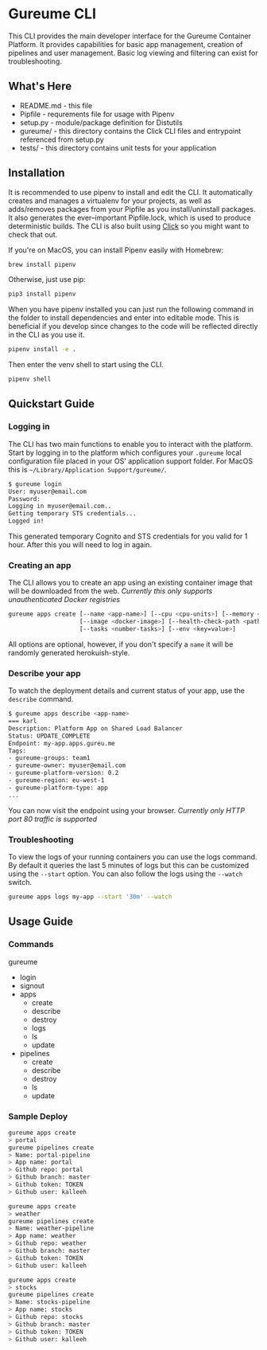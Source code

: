# Gureume CLI

This CLI provides the main developer interface for the Gureume Container Platform.
It provides capabilities for basic app management, creation of pipelines and user management.
Basic log viewing and filtering can exist for troubleshooting.

## What's Here

* README.md - this file
* Pipfile - requrements file for usage with Pipenv
* setup.py - module/package definition for Distutils
* gureume/ - this directory contains the Click CLI files and entrypoint referenced from setup.py
* tests/ - this directory contains unit tests for your application

## Installation

It is recommended to use pipenv to install and edit the CLI.
It automatically creates and manages a virtualenv for your projects, as well as adds/removes packages from your Pipfile as you install/uninstall packages. It also generates the ever–important Pipfile.lock, which is used to produce deterministic builds.
The CLI is also built using [Click](http://click.pocoo.org/6/) so you might want to check that out.

If you're on MacOS, you can install Pipenv easily with Homebrew:

```bash
brew install pipenv
```

Otherwise, just use pip:

```bash
pip3 install pipenv
```

When you have pipenv installed you can just run the following command in the folder to install dependencies and enter into editable mode. This is beneficial if you develop since changes to the code will be reflected directly in the CLI as you use it.

```bash
pipenv install -e .
```

Then enter the venv shell to start using the CLI.

```bash
pipenv shell
```

## Quickstart Guide

### Logging in

The CLI has two main functions to enable you to interact with the platform.
Start by logging in to the platform which configures your `.gureume` local configuration file placed in your OS' application support folder.
For MacOS this is `~/Library/Application Support/gureume/`.

```bash
$ gureume login
User: myuser@email.com
Password:
Logging in myuser@email.com..
Getting temporary STS credentials...
Logged in!
```

This generated temporary Cognito and STS credentials for you valid for 1 hour. After this you will need to log in again.

### Creating an app

The CLI allows you to create an app using an existing container image that will be downloaded from the web.
*Currently this only supports unauthenticated Docker registries*

```bash
gureume apps create [--name <app-name>] [--cpu <cpu-units>] [--memory <MiB>]
                    [--image <docker-image>] [--health-check-path <path>]
                    [--tasks <number-tasks>] [--env <key=value>]
```

All options are optional, however, if you don't specify a `name` it will be randomly generated herokuish-style.

### Describe your app

To watch the deployment details and current status of your app, use the `describe` command.

```bash
$ gureume apps describe <app-name>
=== karl
Description: Platform App on Shared Load Balancer
Status: UPDATE_COMPLETE
Endpoint: my-app.apps.gureu.me
Tags:
- gureume-groups: team1
- gureume-owner: myuser@email.com
- gureume-platform-version: 0.2
- gureume-region: eu-west-1
- gureume-platform-type: app
...
```

You can now visit the endpoint using your browser.
*Currently only HTTP port 80 traffic is supported*

### Troubleshooting

To view the logs of your running containers you can use the logs command. By default it queries the last 5 minutes of logs but this can be customized using the `--start` option. You can also follow the logs using the `--watch` switch.

```bash
gureume apps logs my-app --start '30m' --watch
```

## Usage Guide

### Commands

gureume

* login
* signout
* apps
  * create
  * describe
  * destroy
  * logs
  * ls
  * update
* pipelines
  * create
  * describe
  * destroy
  * ls
  * update

### Sample Deploy

```bash
gureume apps create
> portal
gureume pipelines create
> Name: portal-pipeline
> App name: portal
> Github repo: portal
> Github branch: master
> Github token: TOKEN
> Github user: kalleeh

gureume apps create
> weather
gureume pipelines create
> Name: weather-pipeline
> App name: weather
> Github repo: weather
> Github branch: master
> Github token: TOKEN
> Github user: kalleeh

gureume apps create
> stocks
gureume pipelines create
> Name: stocks-pipeline
> App name: stocks
> Github repo: stocks
> Github branch: master
> Github token: TOKEN
> Github user: kalleeh